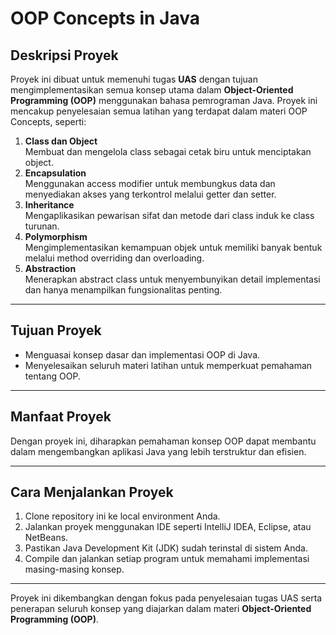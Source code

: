 # OOP Concepts in Java  

## Deskripsi Proyek  
Proyek ini dibuat untuk memenuhi tugas **UAS** dengan tujuan mengimplementasikan semua konsep utama dalam **Object-Oriented Programming (OOP)** menggunakan bahasa pemrograman Java. Proyek ini mencakup penyelesaian semua latihan yang terdapat dalam materi OOP Concepts, seperti:  

1. **Class dan Object**  
   Membuat dan mengelola class sebagai cetak biru untuk menciptakan object.  
2. **Encapsulation**  
   Menggunakan access modifier untuk membungkus data dan menyediakan akses yang terkontrol melalui getter dan setter.  
3. **Inheritance**  
   Mengaplikasikan pewarisan sifat dan metode dari class induk ke class turunan.  
4. **Polymorphism**  
   Mengimplementasikan kemampuan objek untuk memiliki banyak bentuk melalui method overriding dan overloading.  
5. **Abstraction**  
   Menerapkan abstract class untuk menyembunyikan detail implementasi dan hanya menampilkan fungsionalitas penting.

---

## Tujuan Proyek  
- Menguasai konsep dasar dan implementasi OOP di Java.  
- Menyelesaikan seluruh materi latihan untuk memperkuat pemahaman tentang OOP.

---

## Manfaat Proyek  
Dengan proyek ini, diharapkan pemahaman konsep OOP dapat membantu dalam mengembangkan aplikasi Java yang lebih terstruktur dan efisien.

---

## Cara Menjalankan Proyek  
1. Clone repository ini ke local environment Anda.  
2. Jalankan proyek menggunakan IDE seperti IntelliJ IDEA, Eclipse, atau NetBeans.  
3. Pastikan Java Development Kit (JDK) sudah terinstal di sistem Anda.  
4. Compile dan jalankan setiap program untuk memahami implementasi masing-masing konsep.  

---

Proyek ini dikembangkan dengan fokus pada penyelesaian tugas UAS serta penerapan seluruh konsep yang diajarkan dalam materi **Object-Oriented Programming (OOP)**.  
